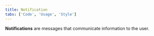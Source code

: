 ```yaml
---
title: Notification
tabs: ['Code', 'Usage', 'Style']
---
```


**Notifications** are messages that communicate information to the user.

<component 
    name="Inline Notification"
    component="notification" 
    variation="inline-notification"
    experimental="true"
    >
</component>
<component 
    name="Toast Notification"
    component="notification" 
    variation="toast-notification"
    experimental="true"
    >
</component>
<component-docs component="notification" experimental="true"></component-docs>
